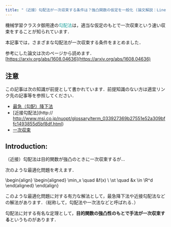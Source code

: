```yaml
---
title: "（近接）勾配法が一次収束する条件は？強凸関数の仮定を一般化 (論文解説：Linear Convergence of Gradient and Proximal-Gradient Methods Under the Polyak-Łojasiewicz Condition)"
---
```


機械学習クラスタ御用達の<span style="color: #20a39e" class="text-color">勾配法</span>は，適当な仮定のもとで一次収束という速い収束をすることが知られています．

本記事では，さまざまな勾配法が一次収束する条件をまとめました．

参考にした論文は次のページから読めます． [https://arxiv.org/abs/1608.04636](https://arxiv.org/abs/1608.04636)

## 注意

この記事は次の知識が前提として書かれています．前提知識のない方は適宜リンク先の記事等を参照してください．

* [最急（勾配）降下法](http://dsl4.eee.u-ryukyu.ac.jp/DOCS/nlp/node4.html)
* [近接勾配法](http:// http://www.msi.co.jp/nuopt/glossary/term_033927369b27551e52a309bffc1493855d5bf8df.html)
* [一次収束](http://maya.phys.kyushu-u.ac.jp/~knomura/education/numerical-physics/text1/node4.html)

## Introduction:
（近接）勾配法は目的関数が強凸のときに一次収束するが…

次のような最適化問題を考えます．

\begin{align}
\begin{aligned}
\min_x \quad &f(x) \\
\st \quad &x \in \R^d
\end{aligned}
\end{align}

このような最適化問題に対する有力な解法として，最急降下法や近接勾配法などの解法があります．（総称して，勾配法や一次法などと呼ばれる．）

勾配法に対する有名な定理として，**目的関数の強凸性のもとで手法が一次収束する**というものがあります．